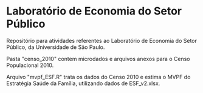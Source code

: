 # Laboratório de Economia do Setor Público
Repositório para atividades referentes ao Laboratório de Economia do Setor Público, da Universidade de São Paulo.

Pasta "censo_2010" contem microdados e arquivos anexos para o Censo Populacional 2010.

Arquivo "mvpf_ESF.R" trata os dados do Censo 2010 e estima o MVPF do Estratégia Saúde da Família, utilizando dados de ESF_v2.xlsx.
